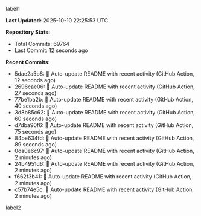 
label1 
<!-- ACTIVITY_START -->
**Last Updated:** 2025-10-10 22:25:53 UTC

**Repository Stats:**
- Total Commits: 69764
- Last Commit: 12 seconds ago

**Recent Commits:**
- 5dae2a5b8: 🤖 Auto-update README with recent activity (GitHub Action, 12 seconds ago)
- 2696cae06: 🤖 Auto-update README with recent activity (GitHub Action, 27 seconds ago)
- 77be1ba2b: 🤖 Auto-update README with recent activity (GitHub Action, 40 seconds ago)
- 3d8b85c62: 🤖 Auto-update README with recent activity (GitHub Action, 60 seconds ago)
- d7dba90f6: 🤖 Auto-update README with recent activity (GitHub Action, 75 seconds ago)
- 84be634fd: 🤖 Auto-update README with recent activity (GitHub Action, 89 seconds ago)
- 0da0e6c97: 🤖 Auto-update README with recent activity (GitHub Action, 2 minutes ago)
- 24b4951d6: 🤖 Auto-update README with recent activity (GitHub Action, 2 minutes ago)
- f662f3b41: 🤖 Auto-update README with recent activity (GitHub Action, 2 minutes ago)
- c57b74e5c: 🤖 Auto-update README with recent activity (GitHub Action, 2 minutes ago)
<!-- ACTIVITY_END -->

label2
